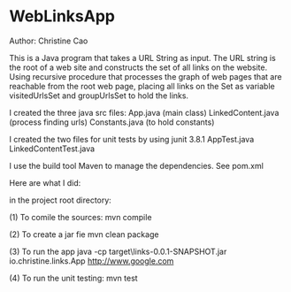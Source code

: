 # WebLinksApp

Author: Christine Cao

This is a Java program that takes a URL String as input. 
The URL string is the root of a web site and constructs the set of all links on the website. 
Using recursive procedure that processes the graph of web pages that are reachable from the root web page, 
placing all links on the Set as variable visitedUrlsSet and groupUrlsSet to hold the links.

I created the three java src files: 
App.java            (main class) 
LinkedContent.java  (process finding urls)
Constants.java      (to hold constants)

I created the two files for unit tests by using junit 3.8.1
AppTest.java
LinkedContentTest.java

I use the build tool Maven to manage the dependencies. See pom.xml

Here are what I did:

in the project root directory:

(1) To comile the sources: 
	mvn compile
 
(2) To create a jar fie
	mvn clean package

(3) To run the app 
	java -cp target\links-0.0.1-SNAPSHOT.jar io.christine.links.App http://www.google.com 

(4) To run the unit testing:
	mvn test
